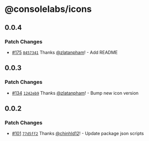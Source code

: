 # @consolelabs/icons

## 0.0.4

### Patch Changes

- [#175](https://github.com/consolelabs/websites/pull/175)
  [`8457341`](https://github.com/consolelabs/websites/commit/8457341631ae28bb9f9d226e3b9c287d81cc9685)
  Thanks [@zlatanpham](https://github.com/zlatanpham)! - Add README

## 0.0.3

### Patch Changes

- [#134](https://github.com/consolelabs/websites/pull/134)
  [`1242eb9`](https://github.com/consolelabs/websites/commit/1242eb9215f4753ca6ca0edb8f424212f0508b2b)
  Thanks [@zlatanpham](https://github.com/zlatanpham)! - Bump new icon version

## 0.0.2

### Patch Changes

- [#101](https://github.com/consolelabs/websites/pull/101)
  [`77d5ff2`](https://github.com/consolelabs/websites/commit/77d5ff23c587c7667a2a3efdca7f627ef5422211)
  Thanks [@chinhld12](https://github.com/chinhld12)! - Update package json
  scripts
